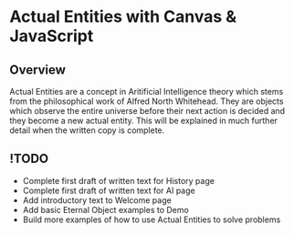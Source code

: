 # Actual Entities with Canvas & JavaScript

## Overview

Actual Entities are a concept in Aritificial Intelligence theory which stems from the philosophical work of Alfred North Whitehead. They are objects which observe the entire universe before their next action is decided and they become a new actual entity. This will be explained in much further detail when the written copy is complete.

## !TODO

* Complete first draft of written text for History page
* Complete first draft of written text for AI page
* Add introductory text to Welcome page
* Add basic Eternal Object examples to Demo
* Build more examples of how to use Actual Entities to solve problems